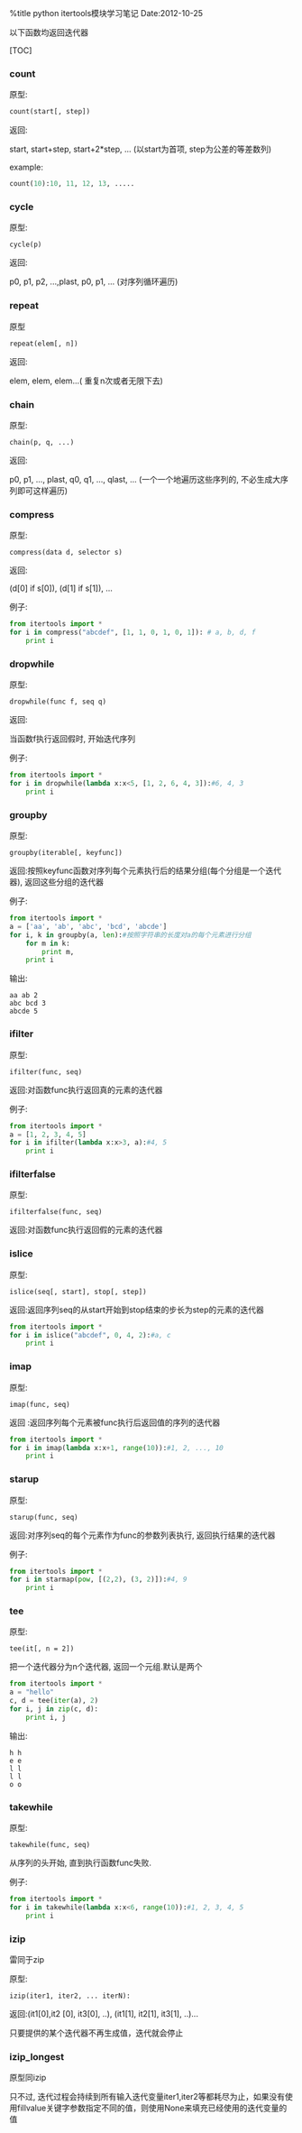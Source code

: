 %title python itertools模块学习笔记
Date:2012-10-25

以下函数均返回迭代器

[TOC]

### count
原型:
```python
count(start[, step])
```
返回:

start, start+step, start+2*step, ... (以start为首项, step为公差的等差数列)

example:

```python
count(10):10, 11, 12, 13, .....
```

### cycle

原型:
```
cycle(p)
```

返回:

p0, p1, p2, ...,plast, p0, p1, ... (对序列循环遍历)

### repeat
原型
```
repeat(elem[, n])
```
返回:

elem, elem, elem...( 重复n次或者无限下去)

### chain

原型:
```
chain(p, q, ...)
```
返回:

p0, p1, ..., plast, q0, q1, ..., qlast, ... (一个一个地遍历这些序列的, 不必生成大序列即可这样遍历)

### compress
原型:
```
compress(data d, selector s)
```
返回:

(d[0] if s[0]), (d[1] if s[1]), ...

例子:
```python
from itertools import *
for i in compress("abcdef", [1, 1, 0, 1, 0, 1]): # a, b, d, f
	print i
```
### dropwhile

原型:
```
dropwhile(func f, seq q)
```
返回:

当函数f执行返回假时, 开始迭代序列

例子:
```python
from itertools import *
for i in dropwhile(lambda x:x<5, [1, 2, 6, 4, 3]):#6, 4, 3
	print i
```

### groupby

原型:
```
groupby(iterable[, keyfunc])
```
返回:按照keyfunc函数对序列每个元素执行后的结果分组(每个分组是一个迭代器), 返回这些分组的迭代器

例子:
```python
from itertools import *
a = ['aa', 'ab', 'abc', 'bcd', 'abcde']
for i, k in groupby(a, len):#按照字符串的长度对a的每个元素进行分组
	for m in k:
		print m, 
	print i
```
输出:
```
aa ab 2
abc bcd 3
abcde 5
```
### ifilter
原型:
```
ifilter(func, seq)
```
返回:对函数func执行返回真的元素的迭代器

例子:
```python
from itertools import *
a = [1, 2, 3, 4, 5]
for i in ifilter(lambda x:x>3, a):#4, 5
	print i
```
### ifilterfalse
原型:
```
ifilterfalse(func, seq)
```
返回:对函数func执行返回假的元素的迭代器

### islice
原型:
```
islice(seq[, start], stop[, step])
```
返回:返回序列seq的从start开始到stop结束的步长为step的元素的迭代器
```python
from itertools import *
for i in islice("abcdef", 0, 4, 2):#a, c
	print i
```
### imap
原型:
```
imap(func, seq)
```
返回 :返回序列每个元素被func执行后返回值的序列的迭代器
```python
from itertools import *
for i in imap(lambda x:x+1, range(10)):#1, 2, ..., 10
	print i
```
### starup
原型:
```
starup(func, seq)
```
返回:对序列seq的每个元素作为func的参数列表执行, 返回执行结果的迭代器

例子:
```python
from itertools import *
for i in starmap(pow, [(2,2), (3, 2)]):#4, 9
	print i
```
### tee
原型:
```
tee(it[, n = 2])
```
把一个迭代器分为n个迭代器, 返回一个元组.默认是两个
```python
from itertools import *
a = "hello"
c, d = tee(iter(a), 2)
for i, j in zip(c, d):
	print i, j
```
输出:
```
h h
e e
l l
l l
o o
```
### takewhile

原型:
```
takewhile(func, seq)
```
从序列的头开始, 直到执行函数func失败.

例子:
```python
from itertools import *
for i in takewhile(lambda x:x<6, range(10)):#1, 2, 3, 4, 5
	print i
```

### izip
雷同于zip

原型:
```
izip(iter1, iter2, ... iterN):
```

返回:(it1[0],it2 [0], it3[0], ..), (it1[1], it2[1], it3[1], ..)...

只要提供的某个迭代器不再生成值，迭代就会停止
### izip_longest

原型同izip

只不过, 迭代过程会持续到所有输入迭代变量iter1,iter2等都耗尽为止，如果没有使用fillvalue关键字参数指定不同的值，则使用None来填充已经使用的迭代变量的值

